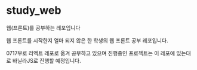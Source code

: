 # study_web
웹(프론트)를 공부하는 레포입니다

웹 프론트를 시작한지 얼마 되지 않은 한 학생의 웹 프론트 공부 레포입니다. 

0717부로 리엑트 레포로 옮겨 공부하고 있으며 진행중인 프로젝트는 이 레포에 있는대로 바닐라JS로 진행할 예정입니다.
